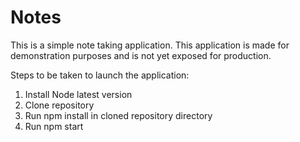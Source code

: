 # Notes
This is a simple note taking application. This application is made for demonstration purposes and is not yet exposed for production.


Steps to be taken to launch the application:

1) Install Node latest version
2) Clone repository
3) Run npm install in cloned repository directory
4) Run npm start
